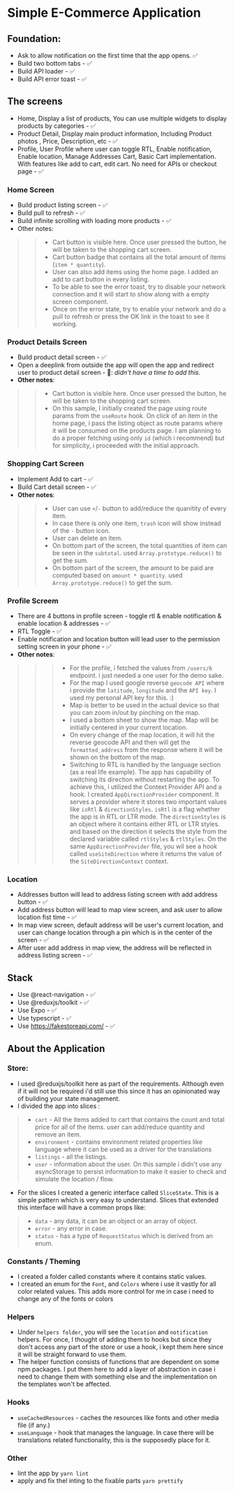 # Simple E-Commerce Application

## Foundation:
- Ask to allow notification on the first time that the app opens. ✅
- Build two bottom tabs - ✅
- Build API loader - ✅
- Build API error toast - ✅

## The screens
- Home, Display a list of products, You can use multiple widgets to display products by categories - ✅
- Product Detail, Display main product information, Including Product photos , Price, Description, etc - ✅
- Profile, User Profile where user can toggle RTL, Enable notification, Enable location, Manage Addresses
Cart, Basic Cart implementation. With features like add to cart, edit cart. No need for APIs or checkout page - ✅


### Home Screen
-  Build product listing screen - ✅
-  Build pull to refresh - ✅
-  Build infinite scrolling with loading more products - ✅
-  Other notes:
>> - Cart button is visible here. Once user pressed the button, he will be taken to the shopping cart screen.
>> - Cart button badge that contains all the total amount of items (`item * quantity`).
>> - User can also add items using the home page. I added an add to cart button in every listing.
>> - To be able to see the error toast, try to disable your network connection and it will start to show along with a empty screen component.
>> - Once on the error state, try to enable your network and do a pull to refresh or press the OK link in the toast to see it working.

### Product Details  Screen
- Build product detail screen - ✅
- Open a deeplink from outside the app will open the app and redirect user to product detail screen - 🛑: *didn't have a time to add this.*
- **Other notes**:
>> - Cart button is visible here. Once user pressed the button, he will be taken to the shopping cart screen.
>> - On this sample, I initially created the page using route params from the `useRoute` hook. On click of an item in the home page, i pass the listing object as route params where it will be consumed on the products page. I am planning to do a proper fetching using only `id` (which i recommend) but for simplicity, i proceeded with the initial approach.


### Shopping Cart Screen
- Implement Add to cart - ✅
- Build Cart detail screen - ✅
- **Other notes**:
>> - User can use `+`/`-` button to add/reduce the quanitity of every item.
>> - In case there is only one item, `trash` icon will show instead of the `-` button icon.
>> - User can delete an item.
>> - On bottom part of the screen, the total quantities of item can be seen in the `subtotal`. used `Array.prototype.reduce()` to get the sum.
>> - On bottom part of the screen, the amount to be paid are computed based on `amount * quantity`.  used `Array.prototype.reduce()` to get the sum.


### Profile Screem
- There are 4 buttons in profile screen - toggle rtl & enable notification & enable location & addresses - ✅
- RTL Toggle - ✅
- Enable notification and location button will lead user to the permission setting screen in your phone  - ✅
- **Other notes**:
>>> - For the profile, i fetched the values from `/users/6` endpoint. i just needed a one user for the demo sake.
>>> - For the map I used google reverse `geocode API` where i provide the `latitude`, `longitude`  and the `API key`. I used my personal API key for this. :)
>>> - Map is better to be used in the actual device so that you can zoom in/out by pinching on the map.
>>> - I used a bottom sheet to show the map. Map will be initially centered in your current location.
>>> - On every change of the map location, it will hit the reverse geocode API and then will get the `formatted_address` from the response where it will be shown on the bottom of the map.
>>> - Switching to RTL is handled by the language section (as a real life example). The app has capability of switching its direction without restarting the app. To achieve this, i utilized the Context Provider API and a hook. I created `AppDirectionProvider` component. It serves a provider where it stores two important values like `isRtl` & `directionStyles`. `isRtl` is a flag whether the app is in RTL or LTR mode. The `directionStyles` is an object where it contains either RTL or LTR styles. and based on the direction it selects the style from the declared variable called `rtlStyles` & `rtlStyles`. On the same `AppDirectionProvider` file, you wil see a hook called `useSiteDirection` where it returns the value of the  `SiteDirectionContext` context.


### Location
- Addresses button will lead to address listing screen with add address button - ✅
- Add address button will lead to map view screen, and ask user to allow location fist time - ✅
- In map view screen, default address will be user's current location, and user can change location through a pin which is in the center of the screen - ✅
- After user add address in map view, the address will be reflected in address listing screen - ✅

## Stack
- Use @react-navigation - ✅
- Use @reduxjs/toolkit - ✅
- Use Expo - ✅
- Use typescript - ✅
- Use https://fakestoreapi.com/ - ✅

## About the Application

### Store:
- I used @reduxjs/toolkit here as part of the requirements. Although even if it will not be required i'd still use this since it has an opinionated way of building your state management.
- I divided the app into slices :
> - `cart` - All the items added to cart that contains the count and total price for all of the items. user can add/reduce quantity and remove an item.
> - `environment` - contains environment related properties like language where it can be used as a driver for the translations
> - `listings` - all the listings.
> - `user` - information about the user. On this sample i didn't use any asyncStorage to persist information to make it easier to check and simulate the location / flow.
- For the slices I created a generic interface called `SliceState`. This is a simple pattern which is very easy to understand. Slices that extended this interface will have a common props like:
> - `data` - any data, it can be an object or an array of object.
> - `error` - any error in case.
> - `status` - has a type of `RequestStatus` which is derived from an enum.

### Constants / Theming
- I created a folder called constants where it contains static values.
- I created an enum for the `Font`, and `Colors` where i use it vastly for all color related values. This adds more control for me in case i need to change any of the fonts or colors

### Helpers
- Under `helpers folder`, you will see the `location` and `notification` helpers. For once, I thought of adding them to hooks but since they don't access any part of the store or use a hook, i kept them here since it will be straight forward to use them.
- The helper function consists of functions that are dependent on some npm packages. I put them here to add a layer of abstraction in case i need to change them with something else and the implementation on the templates won't be affected.

### Hooks
- `useCachedResources` - caches the resources like fonts and other media file (if any.)
- `useLanguage` - hook that manages the language. In case there will be translations related functionality, this is the supposedly place for it.

### Other
- lint the app by `yarn lint`
- apply and fix thel inting to the fixable parts `yarn prettify`

